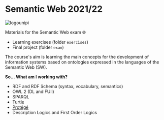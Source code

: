 # Semantic Web 2021/22 
![logounipi](https://apre.it/wp-content/uploads/2021/01/logo_uni-pisa.png)

Materials for the Semantic Web exam 🌐
* Learning exercises (folder `exercises`)
* Final project (folder `exam`)

The course's aim is learning the main concepts for the development of information systems based on ontologies expressed in the languages of the Semantic Web (SW).

**So... What am I working with?**
* RDF and RDF Schema (syntax, vocabulary, semantics)
* OWL 2 (DL and FUll)
* SPARQL 
* Turtle
* [Protégé](https://github.com/protegeproject)
* Description Logics and First Order Logics


<!--# The exam project 
* Requests and instructions for project delivery: `Exam_22_June_2022.pdf`
* OWL file containing the developed ontology:  `progettoPoli.owl`
* PDF file with queries and answers to the other requests for the exam: `answers.pdf`
--> 
